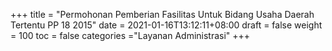 +++
title = "Permohonan Pemberian Fasilitas Untuk Bidang Usaha Daerah Tertentu PP 18 2015"
date = 2021-01-16T13:12:11+08:00
draft = false
weight = 100
toc = false
categories ="Layanan Administrasi"
+++